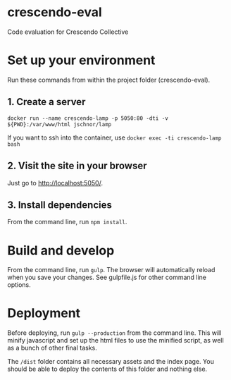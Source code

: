 # crescendo-eval
Code evaluation for Crescendo Collective


# Set up your environment

Run these commands from within the project folder (crescendo-eval).


## 1. Create a server

`docker run --name crescendo-lamp -p 5050:80 -dti -v ${PWD}:/var/www/html jschnor/lamp`

If you want to ssh into the container, use `docker exec -ti crescendo-lamp bash`


## 2. Visit the site in your browser

Just go to [http://localhost:5050/](http://localhost:5050/).


## 3. Install dependencies

From the command line, run `npm install`.


# Build and develop

From the command line, run `gulp`. The browser will automatically reload when you save your changes. See gulpfile.js for other command line options.


# Deployment

Before deploying, run `gulp --production` from the command line. This will minify javascript and set up the html files to use the minified script, as well as a bunch of other final tasks.

The `/dist` folder contains all necessary assets and the index page. You should be able to deploy the contents of this folder and nothing else.